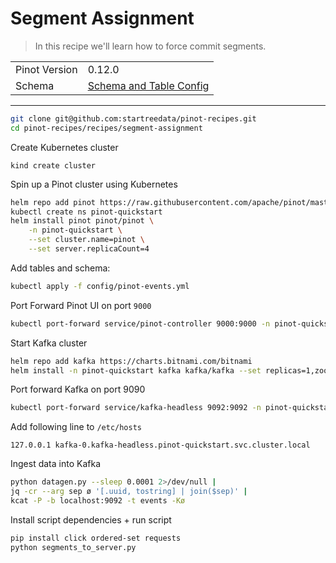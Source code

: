 # Segment Assignment

> In this recipe we'll learn how to force commit segments.

<table>
  <tr>
    <td>Pinot Version</td>
    <td>0.12.0</td>
  </tr>
  <tr>
    <td>Schema</td>
    <td><a href="config/pinot-events.yml">Schema and Table Config</a></td>
</table>

<!-- This is the code for the following recipe: https://dev.startree.ai/docs/pinot/recipes/upserts-full -->

***

```bash
git clone git@github.com:startreedata/pinot-recipes.git
cd pinot-recipes/recipes/segment-assignment
```

Create Kubernetes cluster
```
kind create cluster
```

Spin up a Pinot cluster using Kubernetes

```bash
helm repo add pinot https://raw.githubusercontent.com/apache/pinot/master/kubernetes/helm
kubectl create ns pinot-quickstart
helm install pinot pinot/pinot \
    -n pinot-quickstart \
    --set cluster.name=pinot \
    --set server.replicaCount=4
```

Add tables and schema:

```bash
kubectl apply -f config/pinot-events.yml
```

Port Forward Pinot UI on port `9000`

```bash
kubectl port-forward service/pinot-controller 9000:9000 -n pinot-quickstart
```

Start Kafka cluster

```bash 
helm repo add kafka https://charts.bitnami.com/bitnami
helm install -n pinot-quickstart kafka kafka/kafka --set replicas=1,zookeeper.image.tag=latest
```

Port forward Kafka on port 9090

```bash
kubectl port-forward service/kafka-headless 9092:9092 -n pinot-quickstart
```

Add following line to `/etc/hosts`

```
127.0.0.1 kafka-0.kafka-headless.pinot-quickstart.svc.cluster.local
```

Ingest data into Kafka

```bash
python datagen.py --sleep 0.0001 2>/dev/null |
jq -cr --arg sep ø '[.uuid, tostring] | join($sep)' |
kcat -P -b localhost:9092 -t events -Kø
```

Install script dependencies + run script

```bash
pip install click ordered-set requests
python segments_to_server.py
```
